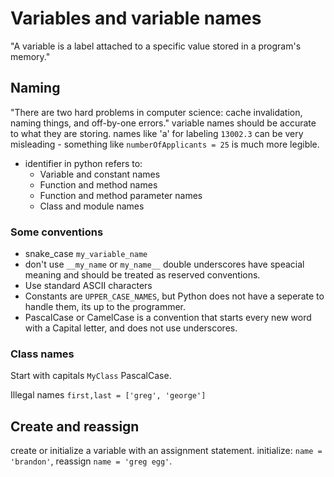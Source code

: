 # Variables and variable names
"A variable is a label attached to a specific value stored in a program's memory."

## Naming
"There are two hard problems in computer science: cache invalidation, naming things, and off-by-one errors." variable names should be accurate to what they are storing. names like 'a' for labeling `13002.3` can be very misleading - something like `numberOfApplicants = 25` is much more legible.

* identifier in python refers to:
    * Variable and constant names
    * Function and method names
    * Function and method parameter names
    * Class and module names

### Some conventions
* snake_case `my_variable_name`
* don't use `__my_name` or `my_name__` double underscores have speacial meaning and should be treated as reserved conventions.
* Use standard ASCII characters
* Constants are `UPPER_CASE_NAMES`, but Python does not have a seperate to handle them, its up to the programmer.
* PascalCase or CamelCase is a convention that starts every new word with a Capital letter, and does not use underscores.

### Class names
Start with capitals `MyClass` PascalCase.

Illegal names `first,last = ['greg', 'george']`

## Create and reassign
create or initialize a variable with an assignment statement. initialize: `name = 'brandon'`, reassign `name = 'greg egg'`.
